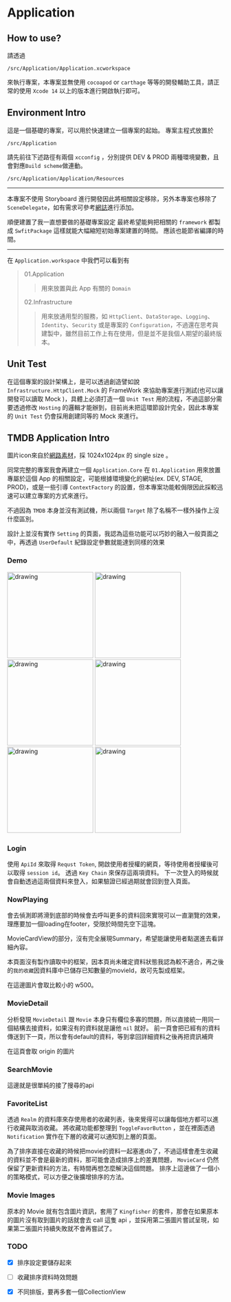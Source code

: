 # Application


## How to use?

請透過 
```
/src/Application/Application.xcworkspace
```
來執行專案，本專案並無使用 `cocoapod` or `carthage` 等等的開發輔助工具，請正常的使用 `Xcode 14` 以上的版本進行開啟執行即可。


## Environment Intro

這是一個基礎的專案，可以用於快速建立一個專案的起始。
專案主程式放置於 

``` /src/Application ```

請先前往下述路徑有兩個 `xcconfig` ，分別提供 DEV & PROD 兩種環境變數，且會對應`Build scheme`做連動。

``` /src/Application/Application/Resources ``` 


---

本專案不使用 Storyboard 進行開發因此將相關設定移除，另外本專案也移除了`SceneDelegate`，如有需求可參考[網誌](https://medium.com/@jj2564/swift-紀錄-4-不使用storyboard開發的專案設定-d6c654db1cab)進行添加。

順便建置了我一直想要做的基礎專案設定
最終希望能夠把相關的 `framework` 都製成 `SwfitPackage` 這樣就能大幅縮短初始專案建置的時間。
應該也能節省編譯的時間。

---

在  `Application.workspace` 中我們可以看到有
> 01.Application
>> 用來放置與此 App 有關的 `Domain` 
>  
> 02.Infrastructure
>> 用來放通用型的服務，如 `HttpClient`、`DataStorage`、`Logging`、`Identity`、`Security` 或是專案的 `Configuration`，不過還在思考與建製中，雖然目前工作上有在使用，但是並不是我個人期望的最終版本。


## Unit Test

在這個專案的設計架構上，是可以透過創造譬如說 `Infrastructure.HttpClient.Mock` 的 FrameWork 來協助專案進行測試(也可以讓開發可以讀取 Mock )，具體上必須打造一個 `Unit Test` 用的流程，不過這部分需要透過修改 `Hosting` 的邏輯才能辦到，目前尚未把這環節設計完全，因此本專案的 `Unit Test` 仍會採用創建同等的 Mock 來進行。


## TMDB Application Intro

圖片icon來自於[網路素材](https://iconscout.com/icon/the-movie-database-3627833)，採 1024x1024px 的 single size 。

同常完整的專案我會再建立一個 `Application.Core` 在 `01.Application` 用來放置專屬於這個 App 的相關設定，可能根據環境變化的網址(ex. DEV, STAGE, PROD)，或是一些引導 `ContextFactory` 的設置，但本專案功能較侷限因此採較迅速可以建立專案的方式來進行。

不過因為 `TMDB` 本身並沒有測試機，所以兩個 `Target` 除了名稱不一樣外操作上沒什麼區別。

設計上並沒有實作 `Setting` 的頁面，我認為這些功能可以巧妙的融入一般頁面之中，再透過 `UserDefault` 紀錄設定參數就能達到同樣的效果

### Demo

<img src="images/login.png" alt="drawing" width="200"/>
<img src="images/nowplaying.png" alt="drawing" width="200"/>  
<img src="images/favor.png" alt="drawing" width="200"/>
<img src="images/sort.png" alt="drawing" width="200"/>  
<img src="images/search.png" alt="drawing" width="200"/>
<img src="images/detail.png" alt="drawing" width="200"/>


### Login

使用 `ApiId` 來取得 `Requst Token`, 開啟使用者授權的網頁，等待使用者授權後可以取得 `session id`。
透過 `Key Chain` 來保存這兩項資料。 下一次登入的時候就會自動透過這兩個資料來登入，如果驗證已經過期就會回到登入頁面。


### NowPlaying

會去偵測即將滑到底部的時候會去呼叫更多的資料回來實現可以一直瀏覽的效果，理應要加一個loading在footer，受限於時間先空下這塊。

MovieCardView的部分，沒有完全展現Summary，希望能讓使用者點選進去看詳細內容。

本頁面沒有製作讀取中的框架，因本頁尚未確定資料狀態我認為較不適合，再之後的`我的收藏`因資料庫中已儲存已知數量的movieId，故可先製成框架。

在這邊圖片會取比較小的 w500。


### MovieDetail

分析發現 `MovieDetail` 跟 `Movie` 本身只有欄位多寡的問題，所以直接統一用同一個結構去接資料，如果沒有的資料就是讓他 `nil` 就好。
前一頁會把已經有的資料傳送到下一頁，所以會有default的資料，等到拿回詳細資料之後再把資訊補齊

在這頁會取 origin 的圖片


### SearchMovie

這邊就是很單純的接了搜尋的api


### FavoriteList

透過 `Realm` 的資料庫來存使用者的收藏列表，後來覺得可以讓每個地方都可以進行收藏與取消收藏。
將收藏功能都整理到 `ToggleFavorButton` ，並在裡面透過 `Notification` 實作在下層的收藏可以通知到上層的頁面。

為了排序直接在收藏的時候把movie的資料一起塞進db了，不過這樣會產生收藏的資料並不會是最新的資料，那可能會造成排序上的差異問題， `MovieCard` 仍然保留了更新資料的方法，有時間再想怎麼解決這個問題。
排序上這邊做了一個小的策略模式，可以方便之後擴增排序的方法。


### Movie Images

原本的 Movie 就有包含圖片資訊，套用了 `Kingfisher` 的套件，那會在如果原本的圖片沒有取到圖片的話就會去 call 這隻 api ，並採用第二張圖片嘗試呈現，如果第二張圖片持續失敗就不會再嘗試了。


### TODO

- [x] 排序設定要儲存起來
- [ ] 收藏排序資料時效問題
- [x] 不同排版，要再多套一個CollectionView

